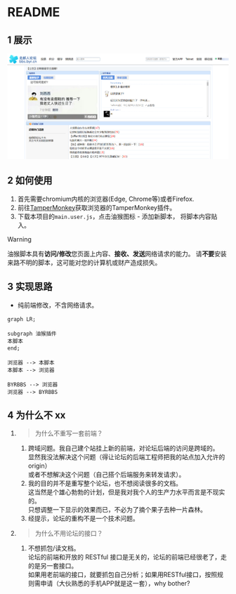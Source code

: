# README
## 1 展示

![](assets/README/image-20220529005826218.png)



## 2 如何使用
1. 首先需要chromium内核的浏览器(Edge, Chrome等)或者Firefox.
2. 前往[TamperMonkey](https://www.tampermonkey.net/)获取浏览器的TamperMonkey插件。
3. 下载本项目的`main.user.js`，点击油猴图标 - 添加新脚本， 将脚本内容贴入。

> [!warning]
> 油猴脚本具有**访问/修改**您页面上内容、**接收、发送**网络请求的能力。
> 请**不要**安装来路不明的脚本，这可能对您的计算机或财产造成损失。

## 3 实现思路
- 纯前端修改，不含网络请求。

```mermaid
graph LR;

subgraph 油猴插件
本脚本
end;

浏览器 --> 本脚本
本脚本 --> 浏览器

BYRBBS --> 浏览器
浏览器 --> BYRBBS
```


## 4 为什么不 xx

1.  > 为什么不重写一套前端？

    1.  跨域问题。我自己建个站挂上新的前端，对论坛后端的访问是跨域的。<br>显然我没法解决这个问题（得让论坛的后端工程师把我的站点加入允许的 origin）<br>或者不想解决这个问题（自己搭个后端服务来转发请求）。
    2.  我的目的并不是重写整个论坛，也不想阅读很多的文档。<br>这当然是个雄心勃勃的计划，但是我对我个人的生产力水平而言是不现实的。<br>只想调整一下显示的效果而已，不必为了摘个果子去种一片森林。
    3.  经提示，论坛的重构不是一个技术问题。

2.  > 为什么不用论坛的接口？

    1.  不想抓包/读文档。<br>论坛的前端和开放的 RESTful 接口是无关的，论坛的前端已经很老了，走的是另一套接口。<br>如果用老前端的接口，就要抓包自己分析；如果用RESTful接口，按照规则需申请（大伙熟悉的手机APP就是这一套），why bother?


